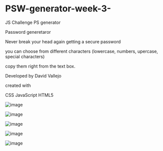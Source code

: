 # PSW-generator-week-3-
JS Challenge PS generator


Password generetaror

Never break your head again getting a secure password 

you can choose from different  characters 
(lowercase, numbers, upercase, special characters) 

copy them right from the text box.

Developed by David Vallejo 

created with 

CSS 
JavaScript
HTML5


![image](https://user-images.githubusercontent.com/104468646/178588450-6a2ab3da-11c0-4bb4-b580-33be94c551b9.png)


![image](https://user-images.githubusercontent.com/104468646/178588717-191ee70d-3911-4443-9d49-b925c23e987f.png)


![image](https://user-images.githubusercontent.com/104468646/178588887-e7aa91b8-04fa-4cc9-95b7-b282222c2694.png)


![image](https://user-images.githubusercontent.com/104468646/178588941-ebd18ab2-1357-4786-96cd-053607aac550.png)


![image](https://user-images.githubusercontent.com/104468646/178589010-1a68d4ee-ffae-4a21-9ff1-d0c35a3f6bae.png)
